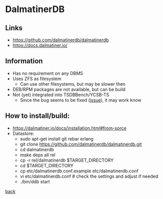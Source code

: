 # DalmatinerDB

## Links

* https://github.com/dalmatinerdb/dalmatinerdb
* https://docs.dalmatiner.io/

## Information

* Has no requirement on any DBMS
* Uses ZFS as filesystem
  * Can use other filesystems, but may be slower then
* DEB/RPM packages are not available, but can be build
* Not (yet) integrated into TSDBBench/YCSB-TS
  * Since the bug seems to be fixed ([issue](https://github.com/dalmatinerdb/dalmatinerdb/issues/4)), it may work know

## How to install/build:

* https://dalmatiner.io/docs/installation.html#from-sorce
* Datastore:
  * sudo apt-get install git rebar erlang
  * git clone https://github.com/dalmatinerdb/dalmatinerdb.git
  * cd dalmatinerdb
  * make deps all rel
  * cp -r rel/dalmatinerdb $TARGET_DIRECTORY
  * cd $TARGET_DIRECTORY
  * cp etc/dalmatinerdb.conf.example etc/dalmatinerdb.conf
  * vi etc/dalmatinerdb.conf # check the settings and adjust if needed
  * ./bin/ddb start

[back](../)
